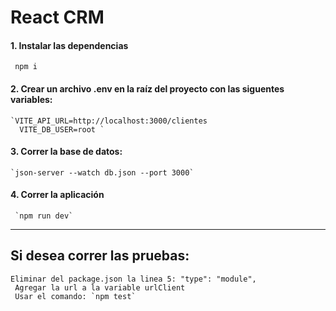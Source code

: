 # React CRM

#### 1. Instalar las dependencias
	 npm i

#### 2. Crear un archivo .env en la raíz del proyecto con las siguentes variables:
	`VITE_API_URL=http://localhost:3000/clientes
	  VITE_DB_USER=root `

#### 3. Correr la base de datos:
	`json-server --watch db.json --port 3000`

#### 4. Correr la aplicación
	 `npm run dev`


------------


## Si desea correr las pruebas:
 	Eliminar del package.json la linea 5: "type": "module",
	 Agregar la url a la variable urlClient
	 Usar el comando: `npm test`



